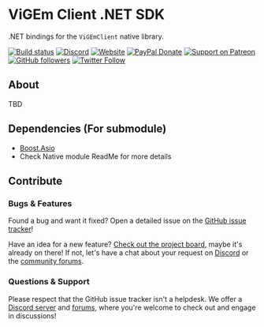 # ViGEm Client .NET SDK

.NET bindings for the `ViGEmClient` native library.

[![Build status](https://ci.appveyor.com/api/projects/status/pxjf36etx8ro901s?svg=true)](https://ci.appveyor.com/project/nefarius/vigem-net) [![Discord](https://img.shields.io/discord/346756263763378176.svg)](https://discord.gg/QTJpBX5) [![Website](https://img.shields.io/website-up-down-green-red/https/vigem.org.svg?label=ViGEm.org)](https://vigem.org/) [![PayPal Donate](https://img.shields.io/badge/paypal-donate-blue.svg)](<https://paypal.me/NefariusMaximus>) [![Support on Patreon](https://img.shields.io/badge/patreon-donate-orange.svg)](<https://www.patreon.com/nefarius>) [![GitHub followers](https://img.shields.io/github/followers/nefarius.svg?style=social&label=Follow)](https://github.com/nefarius) [![Twitter Follow](https://img.shields.io/twitter/follow/nefariusmaximus.svg?style=social&label=Follow)](https://twitter.com/nefariusmaximus)

## About

TBD

## Dependencies (For submodule)
* [Boost.Asio](https://www.boost.org/doc/libs/1_66_0/doc/html/boost_asio.html)
* Check Native module ReadMe for more details

## Contribute

### Bugs & Features

Found a bug and want it fixed? Open a detailed issue on the [GitHub issue tracker](../../issues)!

Have an idea for a new feature? [Check out the project board](https://projects.vigem.org/public/board/27281599595f5fbe5f915884fb9ca2de92726e74173f1ac434300b2d40af), maybe it's already on there! If not, let's have a chat about your request on [Discord](https://discord.vigem.org) or the [community forums](https://forums.vigem.org).

### Questions & Support

Please respect that the GitHub issue tracker isn't a helpdesk. We offer a [Discord server](https://discord.vigem.org) and [forums](https://forums.vigem.org), where you're welcome to check out and engage in discussions!
